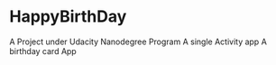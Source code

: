# HappyBirthDay
A Project under Udacity Nanodegree Program
A single Activity app 
A birthday card App
